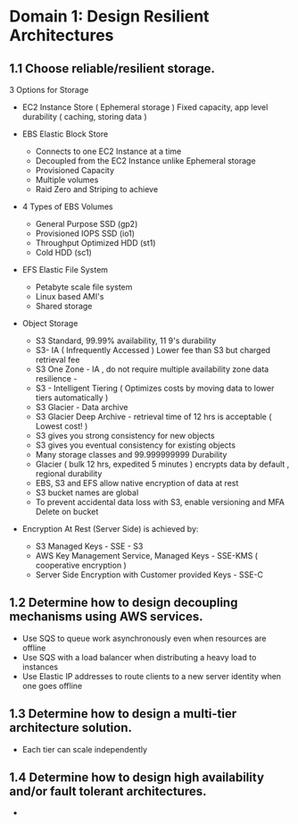 # Domain 1: Design Resilient Architectures

## 1.1 Choose reliable/resilient storage.

3 Options for Storage

- EC2 Instance Store ( Ephemeral storage ) Fixed capacity, app level durability ( caching, storing data )

- EBS Elastic Block Store 
  - Connects to one EC2 Instance at a time 
  - Decoupled from the EC2 Instance unlike Ephemeral storage
  - Provisioned Capacity
  - Multiple volumes 
  - Raid Zero and Striping to achieve 
  
- 4 Types of EBS Volumes
  - General Purpose SSD (gp2)
  - Provisioned IOPS SSD (io1)
  - Throughput Optimized HDD (st1)
  - Cold HDD (sc1)

- EFS Elastic File System
  - Petabyte scale file system
  - Linux based AMI's
  - Shared storage
  
- Object Storage 

  - S3 Standard, 99.99% availability, 11 9's durability
  - S3- IA ( Infrequently Accessed ) Lower fee than S3 but charged retrieval fee
  - S3 One Zone - IA , do not require multiple availability zone data resilience -
  - S3 - Intelligent Tiering ( Optimizes costs by moving data to lower tiers automatically )
  - S3 Glacier - Data archive
  - S3 Glacier Deep Archive - retrieval time of 12 hrs is acceptable ( Lowest cost! )
  - S3 gives you strong consistency for new objects
  - S3 gives you eventual consistency for existing objects
  - Many storage classes and 99.999999999 Durability
  - Glacier ( bulk 12 hrs, expedited 5 minutes ) encrypts data by default , regional durability
  - EBS, S3 and EFS allow native encryption of data at rest
  - S3 bucket names are global
  - To prevent accidental data loss with S3, enable versioning and MFA Delete on bucket
  
- Encryption At Rest (Server Side) is achieved by:
  - S3 Managed Keys - SSE - S3
  - AWS Key Management Service, Managed Keys - SSE-KMS ( cooperative encryption )
  - Server Side Encryption with Customer provided Keys - SSE-C

## 1.2 Determine how to design decoupling mechanisms using AWS services.

- Use SQS to queue work asynchronously even when resources are offline 
- Use SQS with a load balancer when distributing a heavy load to instances
- Use Elastic IP addresses to route clients to a new server identity when one goes offline

## 1.3 Determine how to design a multi-tier architecture solution.

- Each tier can scale independently

## 1.4 Determine how to design high availability and/or fault tolerant architectures.

- 

